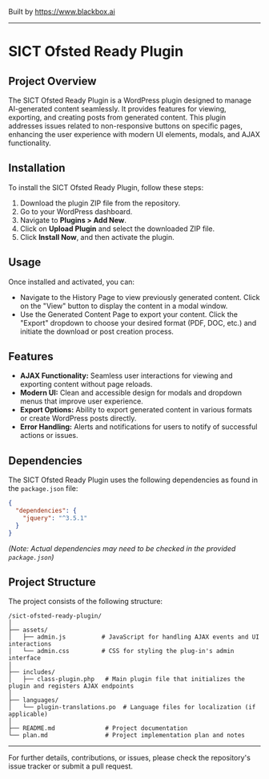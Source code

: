 
Built by https://www.blackbox.ai

---

# SICT Ofsted Ready Plugin

## Project Overview
The SICT Ofsted Ready Plugin is a WordPress plugin designed to manage AI-generated content seamlessly. It provides features for viewing, exporting, and creating posts from generated content. This plugin addresses issues related to non-responsive buttons on specific pages, enhancing the user experience with modern UI elements, modals, and AJAX functionality.

## Installation
To install the SICT Ofsted Ready Plugin, follow these steps:
1. Download the plugin ZIP file from the repository.
2. Go to your WordPress dashboard.
3. Navigate to **Plugins > Add New**.
4. Click on **Upload Plugin** and select the downloaded ZIP file.
5. Click **Install Now**, and then activate the plugin.

## Usage
Once installed and activated, you can:
- Navigate to the History Page to view previously generated content. Click on the "View" button to display the content in a modal window.
- Use the Generated Content Page to export your content. Click the "Export" dropdown to choose your desired format (PDF, DOC, etc.) and initiate the download or post creation process.

## Features
- **AJAX Functionality:** Seamless user interactions for viewing and exporting content without page reloads.
- **Modern UI:** Clean and accessible design for modals and dropdown menus that improve user experience.
- **Export Options:** Ability to export generated content in various formats or create WordPress posts directly.
- **Error Handling:** Alerts and notifications for users to notify of successful actions or issues.

## Dependencies
The SICT Ofsted Ready Plugin uses the following dependencies as found in the `package.json` file:

```json
{
  "dependencies": {
    "jquery": "^3.5.1"
  }
}
```

*(Note: Actual dependencies may need to be checked in the provided `package.json`)*

## Project Structure
The project consists of the following structure:

```
/sict-ofsted-ready-plugin/
│
├── assets/
│   ├── admin.js          # JavaScript for handling AJAX events and UI interactions
│   └── admin.css         # CSS for styling the plug-in's admin interface
│
├── includes/
│   ├── class-plugin.php   # Main plugin file that initializes the plugin and registers AJAX endpoints
│
├── languages/
│   └── plugin-translations.po  # Language files for localization (if applicable)
│
├── README.md              # Project documentation
└── plan.md                # Project implementation plan and notes
```

---

For further details, contributions, or issues, please check the repository's issue tracker or submit a pull request.